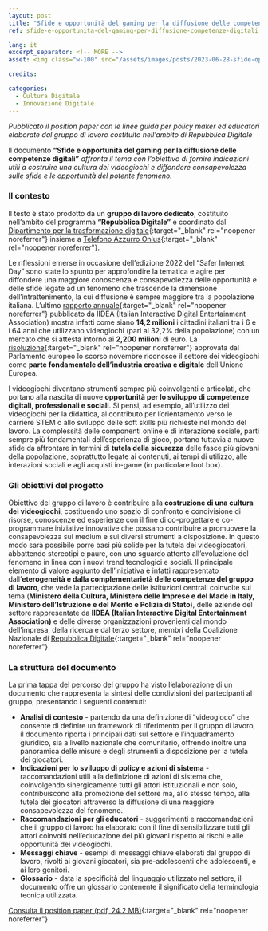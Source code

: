 ```yaml
---
layout: post
title: "Sfide e opportunità del gaming per la diffusione delle competenze digitali"
ref: sfide-e-opportunita-del-gaming-per-diffusione-competenze-digitali

lang: it
excerpt_separator: <!-- MORE -->
asset: <img class="w-100" src="/assets/images/posts/2023-06-28-sfide-opportunita-gaming-per-diffusione-competenze-digitali.jpg" alt="Sfide e opportunità del gaming per la diffusione delle competenze digitali"/>

credits:

categories:
  - Cultura Digitale
  - Innovazione Digitale
---
```


_Pubblicato il position paper con le linee guida per policy maker ed educatori elaborate dal gruppo di lavoro costituito nell’ambito di Repubblica Digitale_

<!-- MORE -->

Il documento **“Sfide e opportunità del gaming per la diffusione delle competenze digitali”** _affronta il tema con l’obiettivo di fornire indicazioni utili a costruire una cultura dei videogiochi e diffondere consapevolezza sulle sfide e le opportunità del potente fenomeno._


### Il contesto

Il testo è stato prodotto da un **gruppo di lavoro dedicato**, costituito nell’ambito del programma **“Repubblica Digitale”** e coordinato dal [Dipartimento per la trasformazione digitale](https://innovazione.gov.it/){:target="\_blank" rel="noopener noreferrer"} insieme a [Telefono Azzurro Onlus](https://azzurro.it/){:target="\_blank" rel="noopener noreferrer"}.  

Le riflessioni emerse in occasione dell’edizione 2022 del “Safer Internet Day” sono state lo spunto per approfondire la tematica e agire per diffondere una maggiore conoscenza e consapevolezza delle opportunità e delle sfide legate ad un fenomeno che trascende la dimensione dell’intrattenimento, la cui diffusione è sempre maggiore tra la popolazione italiana. L’ultimo [rapporto annuale](https://iideassociation.com/notizie/in-primo-piano/videogiochi-nel-2022-stabili-i-consumi-segnali-di-crescita-per-il-made-in-italy.kl){:target="\_blank" rel="noopener noreferrer"} pubblicato da IIDEA (Italian Interactive Digital Entertainment Association) mostra infatti come siano **14,2 milioni** i cittadini italiani tra i 6 e i 64 anni che utilizzano videogiochi (pari al 32,2% della popolazione) con un mercato che si attesta intorno ai **2,200 milioni** di euro. La [risoluzione](https://www.europarl.europa.eu/doceo/document/TA-9-2022-0388_IT.html){:target="\_blank" rel="noopener noreferrer"} approvata dal Parlamento europeo lo scorso novembre riconosce il settore dei videogiochi come **parte fondamentale dell’industria creativa e digitale** dell'Unione Europea.  

I videogiochi diventano strumenti sempre più coinvolgenti e articolati, che portano alla nascita di nuove **opportunità per lo sviluppo di competenze digitali, professionali e sociali**. Si pensi, ad esempio, all’utilizzo dei videogiochi per la didattica, al contributo per l’orientamento verso le carriere STEM o allo sviluppo delle soft skills più richieste nel mondo del lavoro. La complessità delle componenti online e di interazione sociale, parti sempre più fondamentali dell’esperienza di gioco, portano tuttavia a nuove sfide da affrontare in termini di **tutela della sicurezza** delle fasce più giovani della popolazione, soprattutto legate ai contenuti, ai tempi di utilizzo, alle interazioni sociali e agli acquisti in-game (in particolare loot box). 

### Gli obiettivi del progetto

Obiettivo del gruppo di lavoro è contribuire alla **costruzione di una cultura dei videogiochi**, costituendo uno spazio di confronto e condivisione di risorse, conoscenze ed esperienze con il fine di co-progettare e co-programmare iniziative innovative che possano contribuire a promuovere la consapevolezza sul medium e sui diversi strumenti a disposizione. In questo modo sarà possibile porre basi più solide per la tutela dei videogiocatori, abbattendo stereotipi e paure, con uno sguardo attento all’evoluzione del fenomeno in linea con i nuovi trend tecnologici e sociali. Il principale elemento di valore aggiunto dell’iniziativa è infatti rappresentato dall’**eterogeneità e dalla complementarietà delle competenze del gruppo di lavoro**, che  vede la partecipazione delle istituzioni centrali coinvolte sul tema (**Ministero della Cultura, Ministero delle Imprese e del Made in Italy, Ministero dell’Istruzione e del Merito e Polizia di Stato**), delle aziende del settore rappresentate da **IIDEA (Italian Interactive Digital Entertainment Association)** e delle diverse organizzazioni provenienti dal mondo dell’impresa, della ricerca e dal terzo settore, membri della Coalizione Nazionale di [Repubblica Digitale](https://repubblicadigitale.innovazione.gov.it/it/i-progetti/){:target="\_blank" rel="noopener noreferrer"}.

### La struttura del documento

La prima tappa del percorso del gruppo ha visto l’elaborazione di un documento che rappresenta la sintesi delle condivisioni dei partecipanti al gruppo, presentando i seguenti contenuti:  

- **Analisi di contesto** - partendo da una definizione di “videogioco” che consente di definire un framework di riferimento per il gruppo di lavoro, il documento riporta i principali dati sul settore e l’inquadramento giuridico, sia a livello nazionale che comunitario, offrendo inoltre una panoramica delle misure e degli strumenti a disposizione per la tutela dei giocatori.
- **Indicazioni per lo sviluppo di policy e azioni di sistema** - raccomandazioni utili alla definizione di azioni di sistema che, coinvolgendo sinergicamente tutti gli attori istituzionali e non solo, contribuiscono alla promozione del settore ma, allo stesso tempo, alla tutela dei giocatori attraverso la diffusione di una maggiore consapevolezza del fenomeno.  
- **Raccomandazioni per gli educatori** - suggerimenti e raccomandazioni che il gruppo di lavoro ha elaborato con il fine di sensibilizzare tutti gli attori coinvolti nell’educazione dei più giovani rispetto ai rischi e alle opportunità dei videogiochi.
- **Messaggi chiave** - esempi di messaggi chiave elaborati dal gruppo di lavoro, rivolti ai giovani giocatori, sia pre-adolescenti che adolescenti, e ai loro genitori.  
- **Glossario** - data la specificità del linguaggio utilizzato nel settore, il documento offre un glossario contenente il significato della terminologia tecnica utilizzata.  

[Consulta il position paper (pdf, 24.2 MB)](/assets/docs/Sfide-e-opportunita-del-gaming-per-la-diffusione-delle-competenze-digitali-Position-paper.pdf){:target="\_blank" rel="noopener noreferrer"}  

